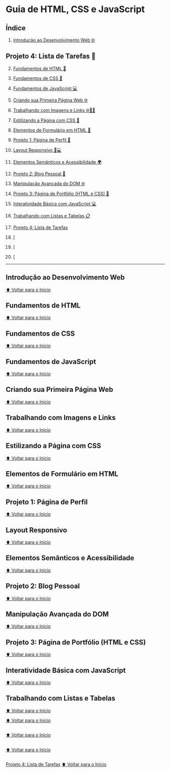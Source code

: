# Guia de HTML, CSS e JavaScript

## Índice

1. [Introdução ao Desenvolvimento Web 🌐](#Introdução-ao-Desenvolvimento-Web)

## Projeto 4: Lista de Tarefas 📝

2. [Fundamentos de HTML 📄](#Fundamentos-de-HTML)

3. [Fundamentos de CSS 🎨](#Fundamentos-de-CSS)

4. [Fundamentos de JavaScript 💻](#Fundamentos-de-JavaScript)

5. [Criando sua Primeira Página Web 🌐](#Criando-sua-Primeira-Página-Web)

6. [Trabalhando com Imagens e Links 🌐📸🔗](#Trabalhando-com-Imagens-e-Links)

7. [Estilizando a Página com CSS 🎨](#Estilizando-a-Página-com-CSS)

8. [Elementos de Formulário em HTML 📝](#Elementos-de-Formulário-em-HTML)

9. [Projeto 1: Página de Perfil 🌟](#Projeto-1-Página-de-Perfil)

10. [Layout Responsivo 📱💻](#Layout-Responsivo)

11. [Elementos Semânticos e Acessibilidade 🌍](#Elementos-Semânticos-e-Acessibilidade)

12. [Projeto 2: Blog Pessoal 📓](#Projeto-2-Blog-Pessoal)

13. [Manipulação Avançada do DOM 🌐](#Manipulação-Avançada-do-DOM)

14. [Projeto 3: Página de Portfólio (HTML e CSS) 💼](#Projeto-3-Página-de-Portfólio-HTML-e-CSS)

15. [Interatividade Básica com JavaScript 💻](#Interatividade-Básica-com-JavaScript)

16. [Trabalhando com Listas e Tabelas 📋](#Trabalhando-com-Listas-e-Tabelas)

17. [Projeto 4: Lista de Tarefas](#Projeto-4-Lista-de-Tarefas)

18. [

19. [

20. [

---

## Introdução ao Desenvolvimento Web

[⬆️ Voltar para o Início](#Índice)

## Fundamentos de HTML

[⬆️ Voltar para o Início](#Índice)

## Fundamentos de CSS

[⬆️ Voltar para o Início](#Índice)

## Fundamentos de JavaScript

[⬆️ Voltar para o Início](#Índice)

## Criando sua Primeira Página Web

[⬆️ Voltar para o Início](#Índice)

## Trabalhando com Imagens e Links

[⬆️ Voltar para o Início](#Índice)

## Estilizando a Página com CSS

[⬆️ Voltar para o Início](#Índice)

## Elementos de Formulário em HTML

[⬆️ Voltar para o Início](#Índice)

## Projeto 1: Página de Perfil

[⬆️ Voltar para o Início](#Índice)

## Layout Responsivo

[⬆️ Voltar para o Início](#Índice)

## Elementos Semânticos e Acessibilidade

[⬆️ Voltar para o Início](#Índice)

## Projeto 2: Blog Pessoal

[⬆️ Voltar para o Início](#Índice)

## Manipulação Avançada do DOM

[⬆️ Voltar para o Início](#Índice)

## Projeto 3: Página de Portfólio (HTML e CSS)

[⬆️ Voltar para o Início](#Índice)

## Interatividade Básica com JavaScript

[⬆️ Voltar para o Início](#Índice)

## Trabalhando com Listas e Tabelas

[⬆️ Voltar para o Início](#Índice)



[⬆️ Voltar para o Início](#Índice)

##

[⬆️ Voltar para o Início](#Índice)

##

[⬆️ Voltar para o Início](#Índice)

##

[Projeto 4: Lista de Tarefas](#Projeto-4-Lista-de-Tarefas-📝)
[⬆️ Voltar para o Início](#Índice)


